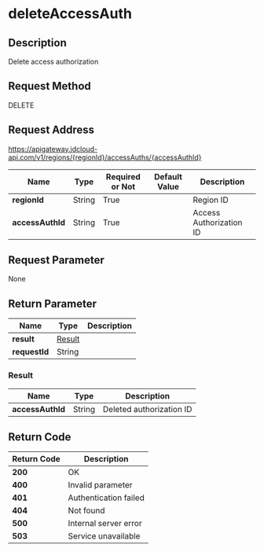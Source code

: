 # deleteAccessAuth


## Description
Delete access authorization

## Request Method
DELETE

## Request Address
https://apigateway.jdcloud-api.com/v1/regions/{regionId}/accessAuths/{accessAuthId}

|Name|Type|Required or Not|Default Value|Description|
|---|---|---|---|---|
|**regionId**|String|True| |Region ID|
|**accessAuthId**|String|True| |Access Authorization ID|

## Request Parameter
None


## Return Parameter
|Name|Type|Description|
|---|---|---|
|**result**|[Result](deleteaccessauth#result)| |
|**requestId**|String| |

### <div id="result">Result</div>
|Name|Type|Description|
|---|---|---|
|**accessAuthId**|String|Deleted authorization ID|

## Return Code
|Return Code|Description|
|---|---|
|**200**|OK|
|**400**|Invalid parameter|
|**401**|Authentication failed|
|**404**|Not found|
|**500**|Internal server error|
|**503**|Service unavailable|
